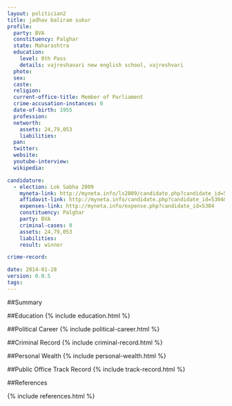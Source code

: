 ```yaml
---
layout: politician2
title: jadhav baliram sukur
profile: 
  party: BVA
  constituency: Palghar
  state: Maharashtra
  education: 
    level: 8th Pass
    details: vajreshavari new english school, vajreshvari
  photo: 
  sex: 
  caste: 
  religion: 
  current-office-title: Member of Parliament
  crime-accusation-instances: 0
  date-of-birth: 1955
  profession: 
  networth: 
    assets: 24,79,053
    liabilities: 
  pan: 
  twitter: 
  website: 
  youtube-interview: 
  wikipedia: 

candidature: 
  - election: Lok Sabha 2009
    myneta-link: http://myneta.info/ls2009/candidate.php?candidate_id=5304
    affidavit-link: http://myneta.info/candidate.php?candidate_id=5304&scan=original
    expenses-link: http://myneta.info/expense.php?candidate_id=5304
    constituency: Palghar 
    party: BVA
    criminal-cases: 0
    assets: 24,79,053
    liabilities: 
    result: winner 

crime-record: 

date: 2014-01-28
version: 0.0.5
tags: 
---
```

##Summary


##Education
{% include education.html %}


##Political Career
{% include political-career.html %}


##Criminal Record
{% include criminal-record.html %}


##Personal Wealth
{% include personal-wealth.html %}


##Public Office Track Record
{% include track-record.html %}


##References


{% include references.html %}